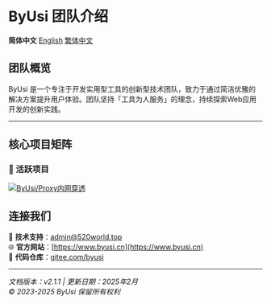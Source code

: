 # ByUsi 团队介绍

**简体中文** [English](README-en.md) [繁体中文](README-zh-uf.md)

## 团队概览
ByUsi 是一个专注于开发实用型工具的创新型技术团队，致力于通过简洁优雅的解决方案提升用户体验。团队坚持「工具为人服务」的理念，持续探索Web应用开发的创新实践。

---

## 核心项目矩阵

### 🎯 活跃项目

[![ByUsi/Proxy内网穿透](https://gitee.com/byusi/proxy/widgets/widget_card.svg?colors=4183c4,ffffff,ffffff,e3e9ed,666666,9b9b9b)](https://gitee.com/byusi/proxy)

## 连接我们
📧 **技术支持**：admin@520world.top  
🌐 **官方网站**：[https://www.byusi.cn](https://www.byusi.cn)  
💾 **代码仓库**：[gitee.com/byusi](https://gitee.com/byusi)  

---

*文档版本：v2.1.1 | 更新日期：2025年2月*  
*© 2023-2025 ByUsi 保留所有权利*